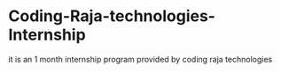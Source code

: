 # Coding-Raja-technologies-Internship
it is an 1 month internship program provided by coding raja technologies
